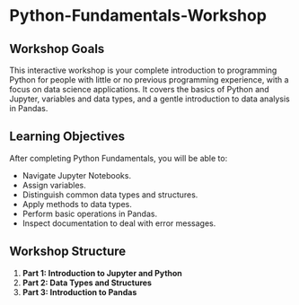 # Python-Fundamentals-Workshop

## Workshop Goals

This interactive workshop is your complete introduction to programming Python for people with little or no previous programming experience, with a focus on data science applications. It covers the basics of Python and Jupyter, variables and data types, and a gentle introduction to data analysis in Pandas.

## Learning Objectives

After completing Python Fundamentals, you will be able to:
- Navigate Jupyter Notebooks.
- Assign variables.
- Distinguish common data types and structures.
- Apply methods to data types.
- Perform basic operations in Pandas.
- Inspect documentation to deal with error messages.

## Workshop Structure

1. **Part 1: Introduction to Jupyter and Python**
2. **Part 2: Data Types and Structures**
3. **Part 3: Introduction to Pandas**
